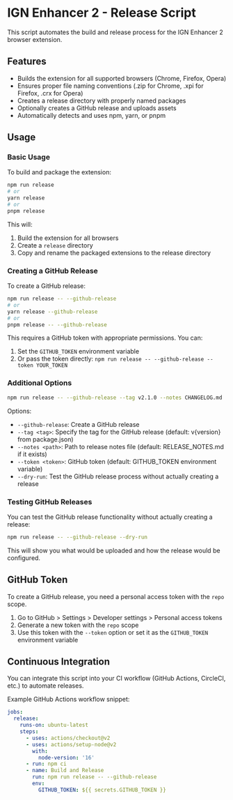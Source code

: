 # IGN Enhancer 2 - Release Script

This script automates the build and release process for the IGN Enhancer 2 browser extension.

## Features

- Builds the extension for all supported browsers (Chrome, Firefox, Opera)
- Ensures proper file naming conventions (.zip for Chrome, .xpi for Firefox, .crx for Opera)
- Creates a release directory with properly named packages
- Optionally creates a GitHub release and uploads assets
- Automatically detects and uses npm, yarn, or pnpm

## Usage

### Basic Usage

To build and package the extension:

```bash
npm run release
# or
yarn release
# or
pnpm release
```

This will:
1. Build the extension for all browsers
2. Create a `release` directory
3. Copy and rename the packaged extensions to the release directory

### Creating a GitHub Release

To create a GitHub release:

```bash
npm run release -- --github-release
# or
yarn release --github-release
# or
pnpm release -- --github-release
```

This requires a GitHub token with appropriate permissions. You can:

1. Set the `GITHUB_TOKEN` environment variable
2. Or pass the token directly: `npm run release -- --github-release --token YOUR_TOKEN`

### Additional Options

```bash
npm run release -- --github-release --tag v2.1.0 --notes CHANGELOG.md
```

Options:
- `--github-release`: Create a GitHub release
- `--tag <tag>`: Specify the tag for the GitHub release (default: v{version} from package.json)
- `--notes <path>`: Path to release notes file (default: RELEASE_NOTES.md if it exists)
- `--token <token>`: GitHub token (default: GITHUB_TOKEN environment variable)
- `--dry-run`: Test the GitHub release process without actually creating a release

### Testing GitHub Releases

You can test the GitHub release functionality without actually creating a release:

```bash
npm run release -- --github-release --dry-run
```

This will show you what would be uploaded and how the release would be configured.

## GitHub Token

To create a GitHub release, you need a personal access token with the `repo` scope.

1. Go to GitHub > Settings > Developer settings > Personal access tokens
2. Generate a new token with the `repo` scope
3. Use this token with the `--token` option or set it as the `GITHUB_TOKEN` environment variable

## Continuous Integration

You can integrate this script into your CI workflow (GitHub Actions, CircleCI, etc.) to automate releases.

Example GitHub Actions workflow snippet:

```yaml
jobs:
  release:
    runs-on: ubuntu-latest
    steps:
      - uses: actions/checkout@v2
      - uses: actions/setup-node@v2
        with:
          node-version: '16'
      - run: npm ci
      - name: Build and Release
        run: npm run release -- --github-release
        env:
          GITHUB_TOKEN: ${{ secrets.GITHUB_TOKEN }}
``` 